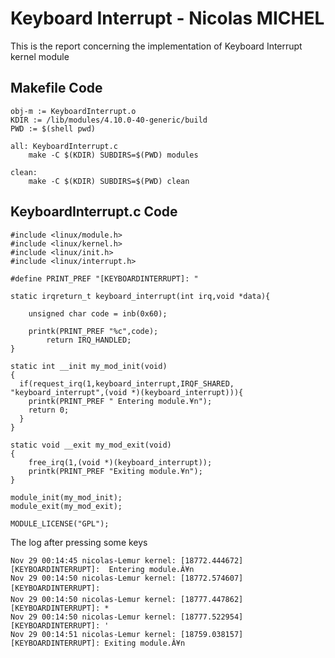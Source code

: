 Keyboard Interrupt - Nicolas MICHEL
=================================

This is the report concerning the implementation of Keyboard Interrupt kernel module

Makefile Code
------------

	obj-m := KeyboardInterrupt.o
	KDIR := /lib/modules/4.10.0-40-generic/build
	PWD := $(shell pwd)

	all: KeyboardInterrupt.c
		make -C $(KDIR) SUBDIRS=$(PWD) modules

	clean:
		make -C $(KDIR) SUBDIRS=$(PWD) clean


KeyboardInterrupt.c Code
------------------------

	#include <linux/module.h>
	#include <linux/kernel.h>
	#include <linux/init.h>
	#include <linux/interrupt.h>

	#define PRINT_PREF "[KEYBOARDINTERRUPT]: "

	static irqreturn_t keyboard_interrupt(int irq,void *data){

	    unsigned char code = inb(0x60);

	    printk(PRINT_PREF "%c",code);
			return IRQ_HANDLED;
	}

	static int __init my_mod_init(void)
	{
	  if(request_irq(1,keyboard_interrupt,IRQF_SHARED, "keyboard_interrupt",(void *)(keyboard_interrupt))){
		printk(PRINT_PREF " Entering module.¥n");
		return 0;
	  }
	}

	static void __exit my_mod_exit(void)
	{
		free_irq(1,(void *)(keyboard_interrupt));
		printk(PRINT_PREF "Exiting module.¥n");
	}

	module_init(my_mod_init);
	module_exit(my_mod_exit);

	MODULE_LICENSE("GPL");

The log after pressing some keys

	Nov 29 00:14:45 nicolas-Lemur kernel: [18772.444672] [KEYBOARDINTERRUPT]:  Entering module.Â¥n
	Nov 29 00:14:50 nicolas-Lemur kernel: [18772.574607] [KEYBOARDINTERRUPT]: 
	Nov 29 00:14:50 nicolas-Lemur kernel: [18777.447862] [KEYBOARDINTERRUPT]: *
	Nov 29 00:14:50 nicolas-Lemur kernel: [18777.522954] [KEYBOARDINTERRUPT]: ' 
	Nov 29 00:14:51 nicolas-Lemur kernel: [18759.038157] [KEYBOARDINTERRUPT]: Exiting module.Â¥n
